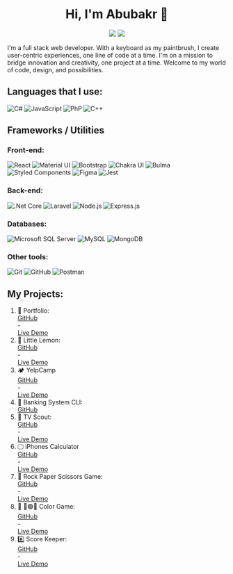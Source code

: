 <h1 align="center">Hi, I'm Abubakr 👋</h1>
<p align="center">
    <a href="https://www.linkedin.com/in/abubakr-eldaw/"><img src="https://img.shields.io/badge/linkedin-%230177B5?style=flat&logo=linkedin&logoColor=white"/></a>
    <a href="https://wa.me/966537902993"><img src="https://img.shields.io/badge/whatsapp-%23E4415?style=flat&logo=whatsapp&logoColor=white"/></a>
  </p>

I'm a full stack web developer. With a keyboard as my paintbrush, I create user-centric experiences, one line of code at a time. I'm on a mission to bridge innovation and creativity, one project at a time. Welcome to my world of code, design, and possibilities.

## Languages that I use:
![C#](https://img.shields.io/badge/-C#-000000?style=flat&logo=c&logoColor=#4D53E8)
![JavaScript](https://img.shields.io/badge/-JavaScript-000000?style=flat&logo=javascript)
![PhP](https://img.shields.io/badge/-php-000000?style=flat&logo=php&logoColor=777BB4)
![C++](https://img.shields.io/badge/-C++-000000?style=flat&logo=c%2B%2B&logoColor=1a4674)

## Frameworks / Utilities
### Front-end:
![React](https://img.shields.io/badge/-React-222222?style=flat&logo=React&logoColor=61DAFB)
![Material UI](https://img.shields.io/badge/-MUI-222222?style=flat&logo=mui&logoColor=61DAFB)
![Bootstrap](https://img.shields.io/badge/-Bootstrap-222222?style=flat&logo=bootstrap&logoColor=563d7c)
![Chakra UI](https://img.shields.io/badge/-ChakraUI-222222?style=flat&logo=chakraui&logoColor=339933)
![Bulma](https://img.shields.io/badge/-Bulma-222222?style=flat&logo=bulma&logoColor=00d1b2)
![Styled Components](https://img.shields.io/badge/-StyledComponents-222222?style=flat&logo=styledcomponents&logoColor=e38880)
![Figma](https://img.shields.io/badge/-Figma-222222?style=flat&logo=figma&logoColor=a259ff)
![Jest](https://img.shields.io/badge/-Jest-222222?style=flat&logo=jest&logoColor=c63d14)

### Back-end:
![.Net Core](https://img.shields.io/badge/-dotnet-222222?style=flat&logo=dotnet&logoColor=512BD4)
![Laravel](https://img.shields.io/badge/-laravel-222222?style=flat&logo=laravel&logoColor=FF2D20)
![Node.js](https://img.shields.io/badge/-Node.js-222222?style=flat&logo=node.js&logoColor=339933)
![Express.js](https://img.shields.io/badge/-Express.js-222222?style=flat&logo=express&logoColor=339933)

### Databases:
![Microsoft SQL Server](https://img.shields.io/badge/-MSSQL-222222?style=flat&logo=sellfy&logoColor=512BD4)
![MySQL](https://img.shields.io/badge/-mysql-222222?style=flat&logo=mysql&logoColor=4479A1)
![MongoDB](https://img.shields.io/badge/-MongoDB-222222?style=flat&logo=mongodb&logoColor=339933)

### Other tools:
![Git](https://img.shields.io/badge/-Git-222222?style=flat&logo=git&logoColor=F05032)
![GitHub](https://img.shields.io/badge/-GitHub-222222?style=flat&logo=github&logoColor=181717)
![Postman](https://img.shields.io/badge/-Postman-222222?style=flat&logo=postman&logoColor=ff6c37)

## My Projects:
<ol>
  <li>
    🔭 Portfolio: 
    <a style="display: block;" target="_blank" href="https://github.com/AbubakrAliFOX/Portfolio">
        GitHub
    </a> - 
    <a style="display: block;" target="_blank" href="https://abubakrtech.com/">
        Live Demo
    </a>
  </li>
  <li>
    🍋 Little Lemon: 
    <a style="display: block;" target="_blank" href="https://github.com/AbubakrAliFOX/Little-Lemon">
        GitHub
    </a> - 
    <a style="display: block;" target="_blank" href="https://little-lemon-5au5.onrender.com/">
        Live Demo
    </a>
  </li>
  <li>
    🏕️ YelpCamp
    <a style="display: block;" target="_blank" href="https://github.com/AbubakrAliFOX/YelpCamp">
        GitHub
    </a> - 
    <a style="display: block;" target="_blank" href="https://yelpcamp-zynh.onrender.com/">
        Live Demo
    </a>
  </li>
  <li>
    💸 Banking System CLI: 
    <a style="display: block;" target="_blank" href="https://github.com/AbubakrAliFOX/Banking-System.git">
        GitHub
    </a>
  </li>
  <li>
    🎦 TV Scout: 
    <a style="display: block;" target="_blank" href="https://github.com/AbubakrAliFOX/TV-Scout">
        GitHub
    </a> - 
    <a style="display: block;" target="_blank" href="https://tv-scout.onrender.com/">
        Live Demo
    </a>
  </li>
  <li>
    🖵 iPhones Calculator
    <a style="display: block;" target="_blank" href="https://github.com/AbubakrAliFOX/Calculator-React">
        GitHub
    </a> - 
    <a style="display: block;" target="_blank" href="https://calculator-0alc.onrender.com/">
        Live Demo
    </a>
  </li>
  <li>
    🎲 Rock Paper Scissors Game: 
    <a style="display: block;" target="_blank" href="https://github.com/AbubakrAliFOX/Rock-Paper-Scissors">
        GitHub
    </a> - 
    <a style="display: block;" target="_blank" href="https://rock-paper-scissors-jezh.onrender.com/">
        Live Demo
    </a>
  </li>
  <li>
    🎲 🔴🟢🔵 Color Game: 
    <a style="display: block;" target="_blank" href="https://github.com/AbubakrAliFOX/ColorsGame">
        GitHub
    </a> - 
    <a style="display: block;" target="_blank" href="https://colorgame-6dia.onrender.com/">
        Live Demo
    </a>
  </li>
  <li>
    #️⃣ Score Keeper: 
    <a style="display: block;" target="_blank" href="https://github.com/AbubakrAliFOX/Score-Keeper">
        GitHub
    </a> - 
    <a style="display: block;" target="_blank" href="https://score-keeper-0quo.onrender.com/">
        Live Demo
    </a>
  </li>
</ol>







